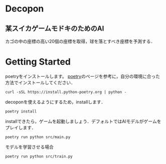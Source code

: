 # Decopon

## 某スイカゲームモドキのためのAI
カゴの中の座標の高い20個の座標を取得，球を落とすべき座標を予測する．

Getting Started
===============

poetryをインストールします。
[poetry](https://python-poetry.org/docs/)のページを参考に，自分の環境に合った方法でインストールしてください．

```
curl -sSL https://install.python-poetry.org | python -
```

decoponを使えるようにするため，installします．

```
poetry install
```

installできたら，ゲームを起動しましょう．デフォルトではAIモデルがゲームをプレイします．

```
poetry run python src/main.py
```

モデルを学習させる場合

```
poetry run python src/train.py
```
